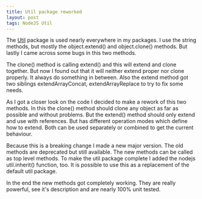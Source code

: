 ```yaml
---
title: Util package reworked
layout: post
tags: NodeJS Util
---
```


The [Util](http://alinex.github.io/node-util) package is used nearly everywhere
in my packages. I use the string methods, but mostly the object.extend() and
object.clone() methods. But lastly I came across some bugs in this two methods.

The clone() method is calling extend() and this will extend and clone together.
But now I found out that it will neither extend proper nor clone properly. It
always do something in between. Also the extend method got two siblings
extendArrayConcat, extendArrayReplace to try to fix some needs.

As I got a closer look on the code I decided to make a rework of this two methods.
In this the clone() method should clone any object as far as possible and without
problems. But the extend() method should only extend and use with references.
But has different operation modes which define how to extend. Both can be used
separately or combined to get the current behaviour.

Because this is a breaking change I made a new major version. The old methods are
deprecated but still available. The new methods can be called as top level methods.
To make the util package complete I added the nodejs util.inherit() function, too.
It is possible to use this as a replacement of the default util package.

In the end the new methods got completely working. They are really powerful, see
it's description and are nearly 100% unit tested.
